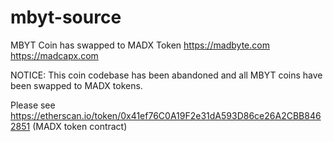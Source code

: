 # mbyt-source
MBYT Coin has swapped to MADX Token
https://madbyte.com https://madcapx.com

NOTICE: This coin codebase has been abandoned and all MBYT coins have been swapped to MADX tokens.

Please see https://etherscan.io/token/0x41ef76C0A19F2e31dA593D86ce26A2CBB8462851 (MADX token contract)

